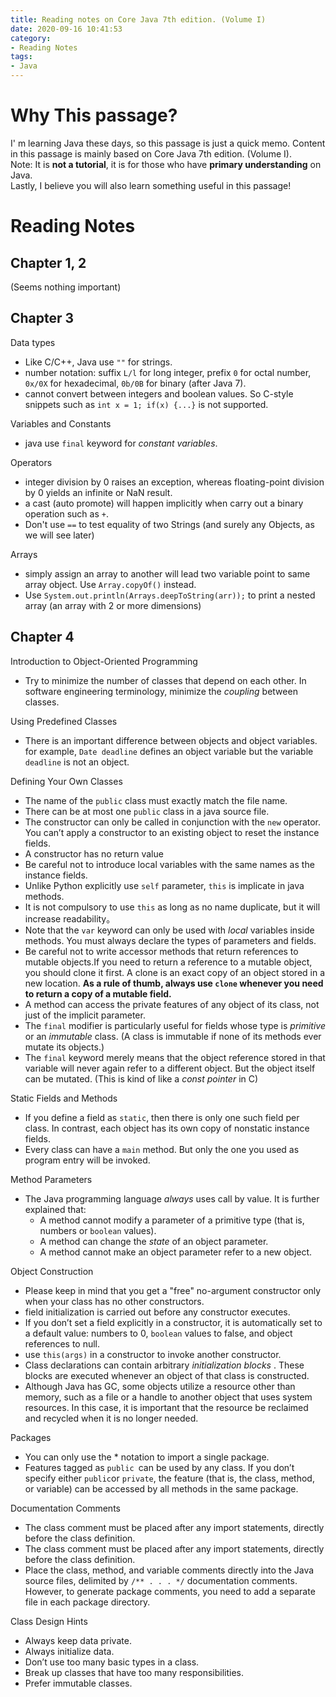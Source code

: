 ```yaml
---
title: Reading notes on Core Java 7th edition. (Volume I)
date: 2020-09-16 10:41:53
category: 
- Reading Notes
tags:
- Java
---
```


# Why This passage?
I' m learning Java these days, so this passage is just a quick memo. Content in this passage is mainly based on Core Java 7th edition. (Volume I).  
Note: It is **not a tutorial**, it is for those who have **primary understanding** on Java.  
Lastly, I believe you will also learn something useful in this passage!

# Reading Notes

## Chapter 1, 2
(Seems nothing important)  

## Chapter 3
Data types
- Like C/C++, Java use `""` for strings.  
- number notation: suffix `L/l` for long integer, prefix `0` for octal number, `0x/0X` for hexadecimal, `0b/0B` for binary (after Java 7).
- cannot convert between integers and boolean values. So C-style snippets such as `int x = 1; if(x) {...}` is not supported.

Variables and Constants
- java use `final` keyword for *constant variables*.

Operators
- integer division by 0 raises an exception, whereas floating-point division by 0 yields an infinite or NaN result.
- a cast (auto promote) will happen implicitly when carry out a binary operation such as `+`.
- Don't use `==` to test equality of two Strings (and surely any Objects, as we will see later)

Arrays
- simply assign an array to another will lead two variable point to same array object. Use `Array.copyOf()` instead.
- Use `System.out.println(Arrays.deepToString(arr));` to print a nested array (an array with 2 or more dimensions)

## Chapter 4
Introduction to Object-Oriented Programming
- Try to minimize the number of classes that depend on each other. In software engineering terminology, minimize the *coupling* between classes.
   
Using Predefined Classes
- There is an important difference between objects and object variables. for example, `Date deadline` defines an object variable but the variable `deadline` is not an object.
   
Defining Your Own Classes
- The name of the `public` class must exactly match the file name.
- There can be at most one `public` class in a java source file.
- The constructor can only be called in conjunction with the `new` operator. You can’t apply a constructor to an existing object to reset the instance fields.
- A constructor has no return value
- Be careful not to introduce local variables with the same names as the instance fields.
- Unlike Python explicitly use `self` parameter, `this` is implicate in java methods.
- It is not compulsory to use `this` as long as no name duplicate, but it will increase readability。
- Note that the `var` keyword can only be used with *local* variables inside methods. You must always declare the types of parameters and fields.
- Be careful not to write accessor methods that return references to mutable objects.If you need to return a reference to a mutable object, you should clone it first. A clone is an exact copy of an object stored in a new location. **As a rule of thumb, always use `clone` whenever you need to return a copy of a mutable field.**
- A method can access the private features of any object of its class, not just of the implicit parameter.
- The `final` modifier is particularly useful for fields whose type is *primitive* or an *immutable* class. (A class is immutable if none of its methods ever mutate its objects.)
- The `final` keyword merely means that the object reference stored in that variable will never again refer to a different  object. But the object itself can be mutated. (This is kind of like a *const pointer* in C)
  
Static Fields and Methods
- If you define a field as `static`, then there is only one such field per class. In contrast, each object has its own copy of nonstatic instance fields.
- Every class can have a `main` method. But only the one you used as program entry will be invoked. 

Method Parameters
- The Java programming language *always* uses call by value. It is further explained that:
  - A method cannot modify a parameter of a primitive type (that is, numbers or `boolean` values). 
  - A method can change the *state* of an object parameter. 
  - A method cannot make an object parameter refer to a new object.

Object Construction
- Please keep in mind that you get a "free" no-argument constructor only when your class has no other constructors. 
- field initialization is carried out before any constructor executes.
- If you don’t set a field explicitly in a constructor, it is automatically set to a default value: numbers to 0, `boolean` values to false, and object references to null.
- use `this(args)` in a constructor to invoke another constructor.
- Class declarations can contain arbitrary *initialization blocks* . These blocks are executed whenever an object of that class is constructed.
- Although Java has GC, some objects utilize a resource other than memory, such as a file or a handle to another object that uses system resources. In this case, it is important that the resource be reclaimed and recycled when it is no longer needed.

Packages
- You can only use the * notation to import a single package.
- Features tagged as `public `can be used by any class. If you don’t specify either `public`or `private`, the feature (that is, the class, method, or variable) can be accessed by all methods in the same package.

Documentation Comments
- The class comment must be placed after any import statements, directly before the class definition.
- The class comment must be placed after any import statements, directly before the class definition.
- Place the class, method, and variable comments directly into the Java source files, delimited by `/** . . . */` documentation comments. However, to generate package comments, you need to add a separate file in each package directory.

Class Design Hints

- Always keep data private.
- Always initialize data.
- Don’t use too many basic types in a class.
- Break up classes that have too many responsibilities.
- Prefer immutable classes.
